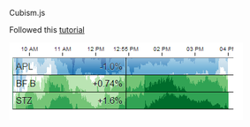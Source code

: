 Cubism.js

Followed this [tutorial](http://kshitijaranke.com/blog/cubism-intro)

![Stock](cubism.png?raw=true)
